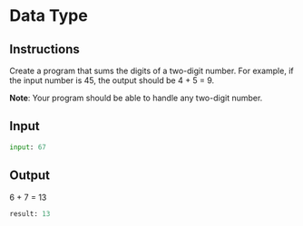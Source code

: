 # Data Type

## Instructions

Create a program that sums the digits of a two-digit number. For example, if the input number is 45, the output should be 4 + 5 = 9.

**Note**: Your program should be able to handle any two-digit number.

## Input

```python
input: 67
```

## Output

6 + 7 = 13

```python
result: 13
```
